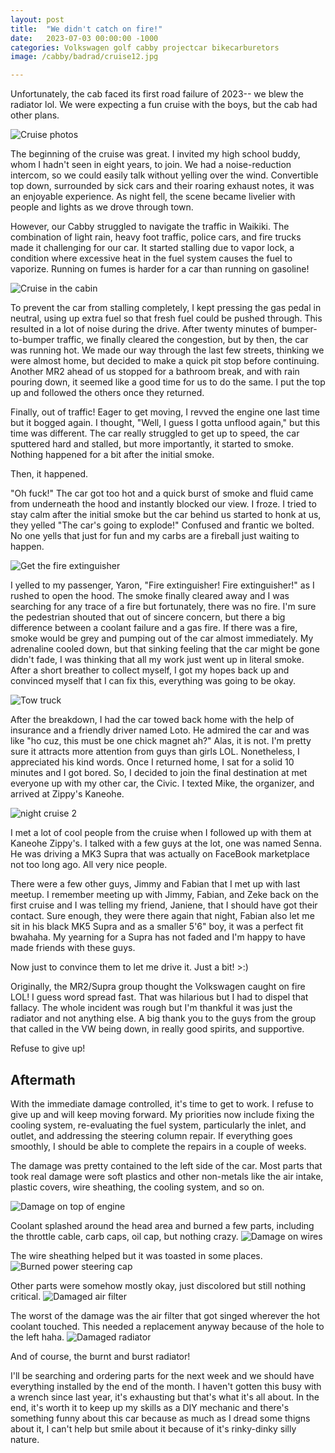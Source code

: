 ```yaml
---
layout: post
title:  "We didn't catch on fire!"
date:   2023-07-03 00:00:00 -1000
categories: Volkswagen golf cabby projectcar bikecarburetors
image: /cabby/badrad/cruise12.jpg

---
```

Unfortunately, the cab faced its first road failure of 2023-- we blew the radiator lol. We were expecting a fun cruise with the boys, but the cab had other plans.

![Cruise photos](https://www.sudoyashi.com/assets/img/cabby/badrad/cruise3.jpg)

The beginning of the cruise was great. I invited my high school buddy, whom I hadn't seen in eight years, to join. We had a noise-reduction intercom, so we could easily talk without yelling over the wind. Convertible top down, surrounded by sick cars and their roaring exhaust notes, it was an enjoyable experience. As night fell, the scene became livelier with people and lights as we drove through town.

However, our Cabby struggled to navigate the traffic in Waikiki. The combination of light rain, heavy foot traffic, police cars, and fire trucks made it challenging for our car. It started stalling due to vapor lock, a condition where excessive heat in the fuel system causes the fuel to vaporize. Running on fumes is harder for a car than running on gasoline!

![Cruise in the cabin](https://www.sudoyashi.com/assets/img//cabby/badrad/nightcruise.jpg)

To prevent the car from stalling completely, I kept pressing the gas pedal in neutral, using up extra fuel so that fresh fuel could be pushed through. This resulted in a lot of noise during the drive. After twenty minutes of bumper-to-bumper traffic, we finally cleared the congestion, but by then, the car was running hot. We made our way through the last few streets, thinking we were almost home, but decided to make a quick pit stop before continuing. Another MR2 ahead of us stopped for a bathroom break, and with rain pouring down, it seemed like a good time for us to do the same. I put the top up and followed the others once they returned. 

Finally, out of traffic! Eager to get moving, I revved the engine one last time but it bogged again. I thought, "Well, I guess I gotta unflood again," but this time was different. The car really struggled to get up to speed, the car sputtered hard and stalled, but more importantly, it started to smoke. Nothing happened for a bit after the initial smoke. 

Then, it happened.

"Oh fuck!" The car got too hot and a quick burst of smoke and fluid came from underneath the hood and instantly blocked our view. I froze. I tried to stay calm after the initial smoke but the car behind us started to honk at us, they yelled "The car's going to explode!" Confused and frantic we bolted. No one yells that just for fun and my carbs are a fireball just waiting to happen.

![Get the fire extinguisher](https://www.sudoyashi.com/assets/img/cabby/badrad/cruise10.jpg)

I yelled to my passenger, Yaron, "Fire extinguisher! Fire extinguisher!" as I rushed to open the hood. The smoke finally cleared away and I was searching for any trace of a fire but fortunately, there was no fire. I'm sure the pedestrian shouted that out of sincere concern, but there a big difference between a coolant failure and a gas fire. If there was a fire, smoke would be grey and pumping out of the car almost immediately. My adrenaline cooled down, but that sinking feeling that the car might be gone didn't fade, I was thinking that all my work just went up in literal smoke. After a short breather to collect myself, I got my hopes back up and convinced myself that I can fix this, everything was going to be okay.

![Tow truck](https://www.sudoyashi.com/assets/img/cabby/badrad/towtruck.jpg)

After the breakdown, I had the car towed back home with the help of insurance and a friendly driver named Loto. He admired the car and was like "ho cuz, this must be one chick magnet ah?" Alas, it is not. I'm pretty sure it attracts more attention from guys than girls LOL. Nonetheless, I appreciated his kind words. Once I returned home, I sat for a solid 10 minutes and I got bored. So, I decided to join the final destination at met everyone up with my other car, the Civic. I texted Mike, the organizer, and arrived at Zippy's Kaneohe.

![night cruise 2](https://www.sudoyashi.com/assets/img/cabby/badrad/nightcruise2.jpg)

I met a lot of cool people from the cruise when I followed up with them at Kaneohe Zippy's. I talked with a few guys at the lot, one was named Senna. He was driving a MK3 Supra that was actually on FaceBook marketplace not too long ago. All very nice people.

There were a few other guys, Jimmy and Fabian that I met up with last meetup. I remember meeting up with Jimmy, Fabian, and Zeke back on the first cruise and I was telling my friend, Janiene, that I should have got their contact. Sure enough, they were there again that night, Fabian also let me sit in his black MK5 Supra and as a smaller 5'6" boy, it was a perfect fit bwahaha. My yearning for a Supra has not faded and I'm happy to have made friends with these guys.

Now just to convince them to let me drive it. Just a bit! >:)

Originally, the  MR2/Supra group thought the Volkswagen caught on fire LOL! I guess word spread fast. That was hilarious but I had to dispel that fallacy. The whole incident was rough but I'm thankful it was just the radiator and not anything else. A big thank you to the guys from the group that called in the VW being down, in really good spirits, and supportive.

Refuse to give up!

## Aftermath

With the immediate damage controlled, it's time to get to work. I refuse to give up and will keep moving forward. My priorities now include fixing the cooling system, re-evaluating the fuel system, particularly the inlet, and outlet, and addressing the steering column repair. If everything goes smoothly, I should be able to complete the repairs in a couple of weeks.

The damage was pretty contained to the left side of the car. Most parts that took real damage were soft plastics and other non-metals like the air intake, plastic covers, wire sheathing, the cooling system, and so on.

![Damage on top of engine](https://www.sudoyashi.com/assets/img/cabby/badrad/damage5.jpg)

Coolant splashed around the head area and burned a few parts, including the throttle cable, carb caps, oil cap, but nothing crazy.
![Damage on wires](https://www.sudoyashi.com/assets/img/cabby/badrad/damage1.jpg)

The wire sheathing helped but it was toasted in some places.
![Burned power steering cap](https://www.sudoyashi.com/assets/img/cabby/badrad/damage2.jpg)

Other parts were somehow mostly okay, just discolored but still nothing critical.
![Damaged air filter](https://www.sudoyashi.com/assets/img/cabby/badrad/damage3.jpg)

The worst of the damage was the air filter that got singed wherever the hot coolant touched. This needed a replacement anyway because of the hole to the left haha. 
![Damaged radiator](https://www.sudoyashi.com/assets/img/cabby/badrad/damage4.jpg)

And of course, the burnt and burst radiator!

I'll be searching and ordering parts for the next week and we should have everything installed by the end of the month. I haven't gotten this busy with a wrench since last year, it's exhausting but that's what it's all about. In the end, it's worth it to keep up my skills as a DIY mechanic and there's something funny about this car because as much as I dread some thigns about it, I can't help but smile about it because of it's rinky-dinky silly nature.